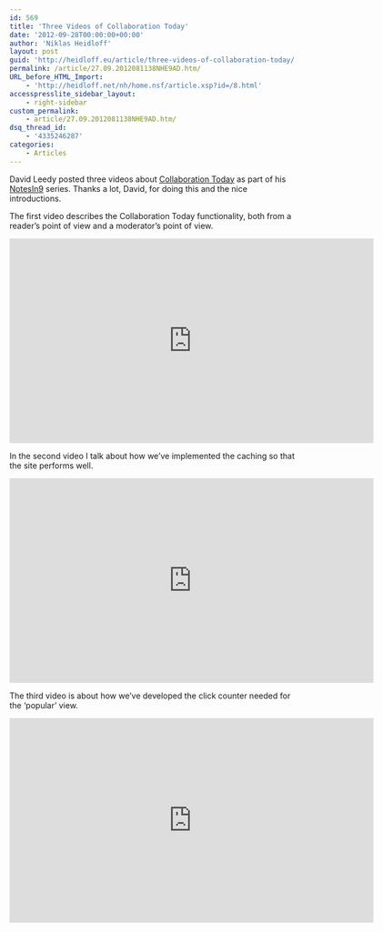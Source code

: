 ```yaml
---
id: 569
title: 'Three Videos of Collaboration Today'
date: '2012-09-28T00:00:00+00:00'
author: 'Niklas Heidloff'
layout: post
guid: 'http://heidloff.eu/article/three-videos-of-collaboration-today/'
permalink: /article/27.09.2012081138NHE9AD.htm/
URL_before_HTML_Import:
    - 'http://heidloff.net/nh/home.nsf/article.xsp?id=/8.html'
accesspresslite_sidebar_layout:
    - right-sidebar
custom_permalink:
    - article/27.09.2012081138NHE9AD.htm/
dsq_thread_id:
    - '4335246287'
categories:
    - Articles
---
```


David Leedy posted three videos about [Collaboration Today](http://collaborationtoday.info) as part of his [NotesIn9](http://notesin9.com/) series. Thanks a lot, David, for doing this and the nice introductions.

The first video describes the Collaboration Today functionality, both from a reader’s point of view and a moderator’s point of view.

<iframe allowfullscreen="" frameborder="0" height="360" src="http://www.youtube.com/embed/zaUna5o1ZMg" width="640"></iframe>

In the second video I talk about how we’ve implemented the caching so that the site performs well.

<iframe allowfullscreen="" frameborder="0" height="360" src="http://www.youtube.com/embed/7B4tM91H3rw" width="640"></iframe>

The third video is about how we’ve developed the click counter needed for the ‘popular’ view.

<iframe allowfullscreen="" frameborder="0" height="360" src="http://www.youtube.com/embed/Ibee3JqkAxY" width="640"></iframe>